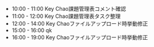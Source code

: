 - 10:00 - 11:00 Key Chao課題管理表コメント確認
- 11:00 - 12:00 Key Chao課題管理表タスク整理
- 12:00 - 14:00 Key Chaoファイルアップロード時挙動修正
- 15:00 - 16:00 qk
- 16:00 - 19:00 Key Chaoファイルアップロード時挙動修正
